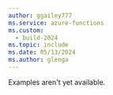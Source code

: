 ```yaml
---
author: ggailey777
ms.service: azure-functions
ms.custom:
  - build-2024
ms.topic: include
ms.date: 05/13/2024
ms.author: glenga
---
```

Examples aren't yet available.
